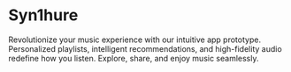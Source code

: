 # Syn1hure
Revolutionize your music experience with our intuitive app prototype. Personalized playlists, intelligent recommendations, and high-fidelity audio redefine how you listen. Explore, share, and enjoy music seamlessly.
